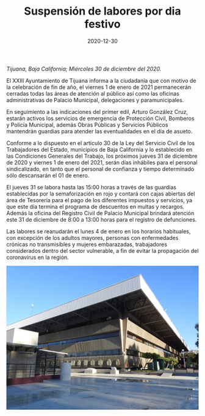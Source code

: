 ﻿---
layout: blog
title:  "Suspensión de labores por dia festivo"
date:   2020-12-30
categories: tijuana
permalink: /:categories/:title:output_ext
image: /img/cnr/2020-12-30-suspension-de-labores-por-dia-festivo.jpeg
alt: "Suspensión de labores por dia festivo"
autor: 
---


*Tijuana, Baja California; Miércoles 30 de diciembre del 2020.*


 El XXIII Ayuntamiento de Tijuana informa a la ciudadanía que con motivo de la celebración de fin de año, el viernes 1 de enero de 2021 permanecerán cerradas todas las áreas de atención al público así como las oficinas administrativas de Palacio Municipal, delegaciones y  paramunicipales.


En seguimiento a las indicaciones del primer edil, Arturo González Cruz, estarán activos los servicios de emergencia de Protección Civil, Bomberos y Policía Municipal, además Obras Públicas y Servicios Públicos mantendrán guardias para atender las eventualidades en el día de asueto. 


Conforme a lo dispuesto en el artículo 30 de la Ley del Servicio Civil de los Trabajadores del Estado, municipios de Baja California y lo establecido en las Condiciones Generales del Trabajo, los próximos jueves 31 de diciembre de 2020 y viernes 1 de enero del 2021, serán días inhábiles para el personal sindicalizado, en tanto que el personal de confianza y tiempo determinado sólo descansarán el 01 de enero. 


El jueves 31 se labora hasta las 15:00 horas a través de las guardias establecidas por la semaforización en rojo y contará con cajas abiertas del área de Tesorería para el pago de los diferentes impuestos y servicios, ya que este día termina el programa de descuentos en multas y recargos.  Además la oficina del Registro Civil de Palacio Municipal brindará atención este 31 de diciembre de 8:00 a 13:00 horas para el registro de defunciones.


Las labores se reanudarán el lunes 4 de enero en los horarios habituales, con excepción de los adultos mayores, personas con enfermedades crónicas no transmisibles y mujeres embarazadas, trabajadores considerados dentro del sector vulnerable, a fin de evitar la propagación del coronavirus en la región.

<div id="carouselExampleSlidesOnly" class="carousel slide" data-ride="carousel">
  <div class="carousel-inner">
    <div class="carousel-item active">
       <img class="d-block w-100" src="/img/cnr/2020-12-30-suspension-de-labores-por-dia-festivo.jpeg" loading="lazy"  alt="Suspensión de labores por dia festivo">
    </div>
  </div>
</div>